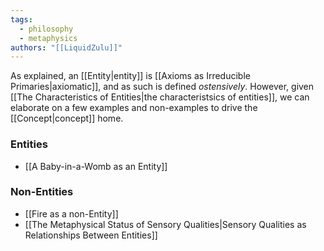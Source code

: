 ```yaml
---
tags:
  - philosophy
  - metaphysics
authors: "[[LiquidZulu]]"
---
```

As explained, an [[Entity|entity]] is [[Axioms as Irreducible Primaries|axiomatic]], and as such is defined *ostensively*. However, given [[The Characteristics of Entities|the characteristsics of entities]], we can elaborate on a few examples and non-examples to drive the [[Concept|concept]] home.

### Entities
+ [[A Baby-in-a-Womb as an Entity]]
### Non-Entities
+ [[Fire as a non-Entity]]
+ [[The Metaphysical Status of Sensory Qualities|Sensory Qualities as Relationships Between Entities]] 